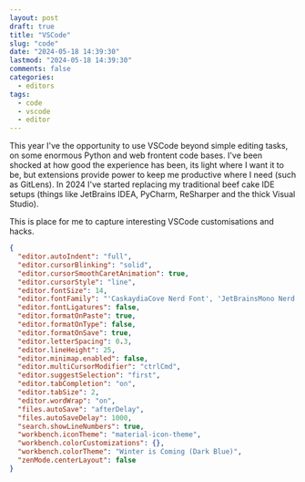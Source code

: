 ```yaml
---
layout: post
draft: true
title: "VSCode"
slug: "code"
date: "2024-05-18 14:39:30"
lastmod: "2024-05-18 14:39:30"
comments: false
categories:
  - editors
tags:
  - code
  - vscode
  - editor
---
```


This year I've the opportunity to use VSCode beyond simple editing tasks, on some enormous Python and web frontent code bases. I've been shocked at how good the experience has been, its light where I want it to be, but extensions provide power to keep me productive where I need (such as GitLens). In 2024 I've started replacing my traditional beef cake IDE setups (things like JetBrains IDEA, PyCharm, ReSharper and the thick Visual Studio).

This is place for me to capture interesting VSCode customisations and hacks.

```json
{
  "editor.autoIndent": "full",
  "editor.cursorBlinking": "solid",
  "editor.cursorSmoothCaretAnimation": true,
  "editor.cursorStyle": "line",
  "editor.fontSize": 14,
  "editor.fontFamily": "'CaskaydiaCove Nerd Font', 'JetBrainsMono Nerd Font Mono', 'EnvyCodeR Nerd Font', 'Droid Sans Mono', 'monospace', monospace",
  "editor.fontLigatures": false,
  "editor.formatOnPaste": true,
  "editor.formatOnType": false,
  "editor.formatOnSave": true,
  "editor.letterSpacing": 0.3,
  "editor.lineHeight": 25,
  "editor.minimap.enabled": false,
  "editor.multiCursorModifier": "ctrlCmd",
  "editor.suggestSelection": "first",
  "editor.tabCompletion": "on",
  "editor.tabSize": 2,
  "editor.wordWrap": "on",
  "files.autoSave": "afterDelay",
  "files.autoSaveDelay": 1000,
  "search.showLineNumbers": true,
  "workbench.iconTheme": "material-icon-theme",
  "workbench.colorCustomizations": {},
  "workbench.colorTheme": "Winter is Coming (Dark Blue)",
  "zenMode.centerLayout": false
}
```

